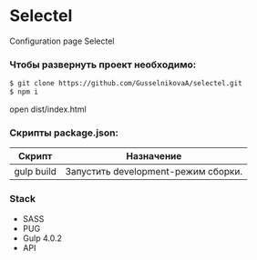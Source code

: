 # Selectel
Configuration page Selectel

###  Чтобы развернуть проект необходимо:
```sh
$ git clone https://github.com/GusselnikovaA/selectel.git
$ npm i  
```
open dist/index.html

###  Скрипты package.json:

| Скрипт | Назначение |
| ------ | ------ |
| gulp build | Запустить development-режим сборки. |


### Stack
+ SASS
+ PUG
+ Gulp 4.0.2
+ API


